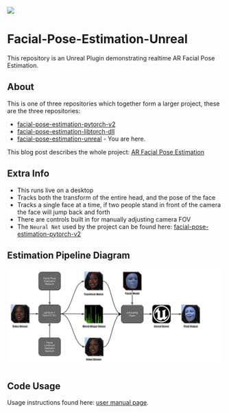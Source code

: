 ![](https://github.com/NeuralVFX/facial-pose-estimation-unreal/blob/main/Images/arface_c.gif)
# Facial-Pose-Estimation-Unreal
This repository is an Unreal Plugin demonstrating realtime AR Facial Pose Estimation.

## About
This is one of three repositories which together form a larger project, these are the three repositories:
- [facial-pose-estimation-pytorch-v2](https://github.com/NeuralVFX/facial-pose-estimation-pytorch-v2)
- [facial-pose-estimation-libtorch-dll](https://github.com/NeuralVFX/facial-pose-estimation-libtorch-dll)
- [facial-pose-estimation-unreal](https://github.com/NeuralVFX/facial-pose-estimation-unreal) - You are here.

This blog post describes the whole project: [AR Facial Pose Estimation](http://neuralvfx.com/augmented-reality/ar-facial-pose-estimation/)


## Extra Info
- This runs live on a desktop
- Tracks both the transform of the entire head, and the pose of the face
- Tracks a single face at a time, if two people stand in front of the camera the face will jump back and forth
- There are controls built in for manually adjusting camera FOV
- The `Neural Net` used by the project can be found here: [facial-pose-estimation-pytorch-v2](https://github.com/NeuralVFX/facial-pose-estimation-pytorch-v2)

## Estimation Pipeline Diagram
![](Images/pipeline.png)

## Code Usage
Usage instructions found here: [user manual page](USAGE.md).




